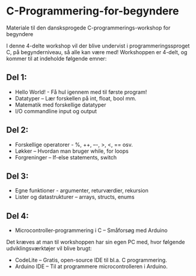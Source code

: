 # C-Programmering-for-begyndere
Materiale til den dansksprogede C-programmerings-workshop for begyndere

I denne 4-delte workshop vil der blive undervist i programmeringssproget C, på begynderniveau, så alle kan være med!
Workshoppen er 4-delt, og kommer til at indeholde følgende emner:

## Del 1:
  - Hello World! - Få hul igennem med til første program!
  - Datatyper – Lær forskellen på int, float, bool mm.
  - Matematik med forskellige datatyper
  - I/O commandline input og output

## Del 2:
  - Forskellige operatorer - %, ++, –-, >, <, == osv.
  - Løkker – Hvordan man bruger while, for loops
  - Forgreninger – If-else statements, switch

## Del 3:
  - Egne funktioner - argumenter, returværdier, rekursion
  - Lister og datastrukturer – arrays, structs, enums

## Del 4:
  - Microcontroller-programmering i C – Småforsøg med Arduino

Det kræves at man til workshoppen har sin egen PC med, hvor følgende udviklingsværktøjer vil blive brugt:
  - CodeLite – Gratis, open-source IDE til bl.a. C programmering.
  - Arduino IDE – Til at programmere microcontrolleren i Arduino.
